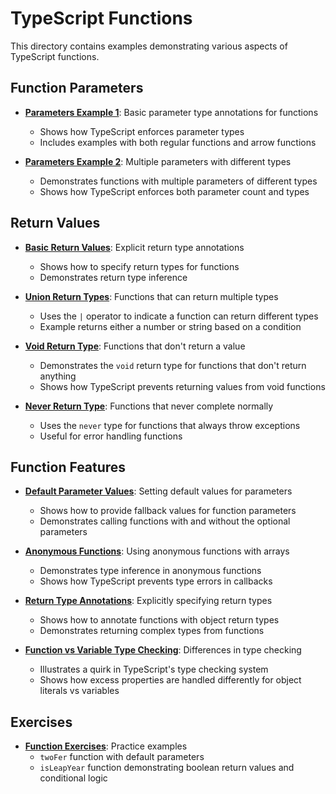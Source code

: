 # TypeScript Functions

This directory contains examples demonstrating various aspects of TypeScript functions.

## Function Parameters

- **[Parameters Example 1](./function-parameters1.ts)**: Basic parameter type annotations for functions
  - Shows how TypeScript enforces parameter types
  - Includes examples with both regular functions and arrow functions

- **[Parameters Example 2](./function-parameters2.ts)**: Multiple parameters with different types
  - Demonstrates functions with multiple parameters of different types
  - Shows how TypeScript enforces both parameter count and types

## Return Values

- **[Basic Return Values](./function-returnvalue.ts)**: Explicit return type annotations
  - Shows how to specify return types for functions
  - Demonstrates return type inference

- **[Union Return Types](./function-returnvalue-union.ts)**: Functions that can return multiple types
  - Uses the `|` operator to indicate a function can return different types
  - Example returns either a number or string based on a condition

- **[Void Return Type](./function-returnvalue-void.ts)**: Functions that don't return a value
  - Demonstrates the `void` return type for functions that don't return anything
  - Shows how TypeScript prevents returning values from void functions

- **[Never Return Type](./function-returnvalue-never.ts)**: Functions that never complete normally
  - Uses the `never` type for functions that always throw exceptions
  - Useful for error handling functions

## Function Features

- **[Default Parameter Values](./function-defaultvalues.ts)**: Setting default values for parameters
  - Shows how to provide fallback values for function parameters
  - Demonstrates calling functions with and without the optional parameters

- **[Anonymous Functions](./function-anonymous.ts)**: Using anonymous functions with arrays
  - Demonstrates type inference in anonymous functions
  - Shows how TypeScript prevents type errors in callbacks

- **[Return Type Annotations](./function-annotate-return.ts)**: Explicitly specifying return types
  - Shows how to annotate functions with object return types
  - Demonstrates returning complex types from functions

- **[Function vs Variable Type Checking](./function-variables-difference.ts)**: Differences in type checking
  - Illustrates a quirk in TypeScript's type checking system
  - Shows how excess properties are handled differently for object literals vs variables

## Exercises

- **[Function Exercises](./function-exercise1.ts)**: Practice examples
  - `twoFer` function with default parameters
  - `isLeapYear` function demonstrating boolean return values and conditional logic
